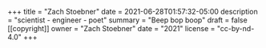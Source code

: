 +++
title = "Zach Stoebner"
date = 2021-06-28T01:57:32-05:00
description = "scientist - engineer - poet"
summary = "Beep bop boop"
draft = false
[[copyright]]
  owner = "Zach Stoebner"
  date = "2021"
  license = "cc-by-nd-4.0"
+++
